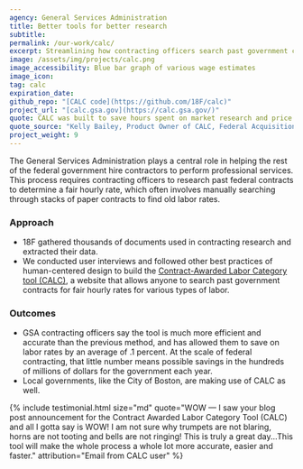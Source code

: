 ```yaml
---
agency: General Services Administration
title: Better tools for better research
subtitle: 
permalink: /our-work/calc/
excerpt: Streamlining how contracting officers search past government contracts for fair hourly rates.
image: /assets/img/projects/calc.png
image_accessibility: Blue bar graph of various wage estimates
image_icon:
tag: calc
expiration_date:
github_repo: "[CALC code](https://github.com/18F/calc)"
project_url: "[calc.gsa.gov](https://calc.gsa.gov/)"
quote: CALC was built to save hours spent on market research and price analysis for federal government contracts, and has the potential to save millions of taxpayer dollars on services contracts.
quote_source: "Kelly Bailey, Product Owner of CALC, Federal Acquisition Service"
project_weight: 9
---
```


The General Services Administration plays a central role in helping the rest of the federal government hire contractors to perform professional services. This process requires contracting officers to research past federal contracts to determine a fair hourly rate, which often involves manually searching through stacks of paper contracts to find old labor rates.

### Approach

* 18F gathered thousands of documents used in contracting research and extracted their data. 
* We conducted user interviews and followed other best practices of human-centered design to build the [Contract-Awarded Labor Category tool (CALC)](https://calc.gsa.gov/), a website that allows anyone to search past government contracts for fair hourly rates for various types of labor. 

### Outcomes
* GSA contracting officers say the tool is much more efficient and accurate than the previous method, and has allowed them to save on labor rates by an average of .1 percent. At the scale of federal contracting, that little number means possible savings in the hundreds of millions of dollars for the government each year.
* Local governments, like the City of Boston, are making use of CALC as well.

<!-- -->
{% include testimonial.html 
  size="md"
  quote="WOW — I saw your blog post announcement for the Contract Awarded Labor Category Tool (CALC) and all I gotta say is WOW! I am not sure why trumpets are not blaring, horns are not tooting and bells are not ringing! This is truly a great day...This tool will make the whole process a whole lot more accurate, easier and faster."
  attribution="Email from CALC user"
%}
